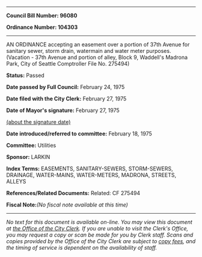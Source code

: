

********

**Council Bill Number: 96080**
   
**Ordinance Number: 104303**
********

 AN ORDINANCE accepting an easement over a portion of 37th Avenue for sanitary sewer, storm drain, watermain and water meter purposes. (Vacation - 37th Avenue and portion of alley, Block 9, Waddell's Madrona Park, City of Seattle Comptroller File No. 275494)

**Status:** Passed
   
**Date passed by Full Council:** February 24, 1975
   
**Date filed with the City Clerk:** February 27, 1975
   
**Date of Mayor's signature:** February 27, 1975
   
[(about the signature date)](/~public/approvaldate.htm)
   
   
   
**Date introduced/referred to committee:** February 18, 1975
   
**Committee:** Utilities
   
**Sponsor:** LARKIN
   
   
**Index Terms:** EASEMENTS, SANITARY-SEWERS, STORM-SEWERS, DRAINAGE, WATER-MAINS, WATER-METERS, MADRONA, STREETS, ALLEYS

**References/Related Documents:** Related: CF 275494

**Fiscal Note:**_(No fiscal note available at this time)_
********

_No text for this document is available on-line. You may view this document at [the Office of the City Clerk](http://www.seattle.gov/leg/clerk/contactUs.htm). If you are unable to visit the Clerk's Office, you may request a copy or scan be made for you by Clerk staff. Scans and copies provided by the Office of the City Clerk are subject to [copy fees](http://clerk.seattle.gov/~public/clerkfees.htm), and the timing of service is dependent on the availability of staff._

